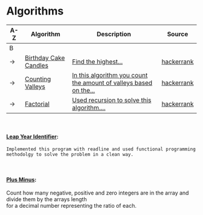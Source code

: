 <!-- #### [Apples & Oranges](#): -->                                                            
<!-- #### [Compare Triplets](#): -->
<!-- #### [Diagonal Difference](#): -->
# Algorithms
A-Z| Algorithm | Description | Source
--- | --- | --- | ---
B | | | |
-> | [Birthday Cake Candles](https://github.com/DariusRain/algorithm-practice/blob/master/birthday-cake-candles.js) | [Find the highest...](https://github.com/DariusRain/algorithm-practice/pull/14) |[hackerrank](https://www.hackerrank.com/challenges/birthday-cake-candles/problem)
 -> | [Counting Valleys](https://github.com/DariusRain/algorithm-practice/blob/master/counting-valleys.js) | [In this algorithm you count the amount  of valleys based on the...](https://github.com/DariusRain/algorithm-practice/pull/4#issuecomment-653253421) | [hackerrank](https://www.hackerrank.com/challenges/counting-valleys/problem)
 -> | [Factorial](https://github.com/DariusRain/algorithm-practice/blob/master/counting-valleys.js) | [Used recursion to solve this algorithm....](https://github.com/DariusRain/algorithm-practice/pull/4#issuecomment-653253421) | [hackerrank](https://www.hackerrank.com/challenges/counting-valleys/problem)
    

&nbsp;

#### [Leap Year Identifier](#):
    Implemented this program with readline and used functional programming methodolgy to solve the problem in a clean way.

<!-- #### [Merge Sort](#): -->

&nbsp;

#### [Plus Minus](https://github.com/DariusRain/algorithm-practice/blob/master/plus-minus.js):
Count how many negative, positive and zero integers are in the array and divide them by the arrays length <br/> for a decimal number representing the ratio of each. 


<!-- #### [Simple Array Sum](#): -->



<!-- #### [Very Big Sum](#): -->
